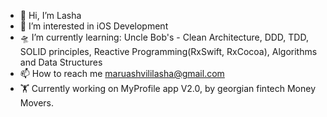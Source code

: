 - 👋 Hi, I’m Lasha
- 👀 I’m interested in iOS Development
- 🛸 I’m currently learning: Uncle Bob's - Clean Architecture, DDD, TDD, SOLID principles, Reactive Programming(RxSwift, RxCocoa), Algorithms and Data Structures
- 📫 How to reach me maruashvililasha@gmail.com
- 🏋 Currently working on MyProfile app V2.0, by georgian fintech Money Movers.

<!---
maruashvililasha/maruashvililasha is a ✨ special ✨ repository because its `README.md` (this file) appears on your GitHub profile.
You can click the Preview link to take a look at your changes.
--->
